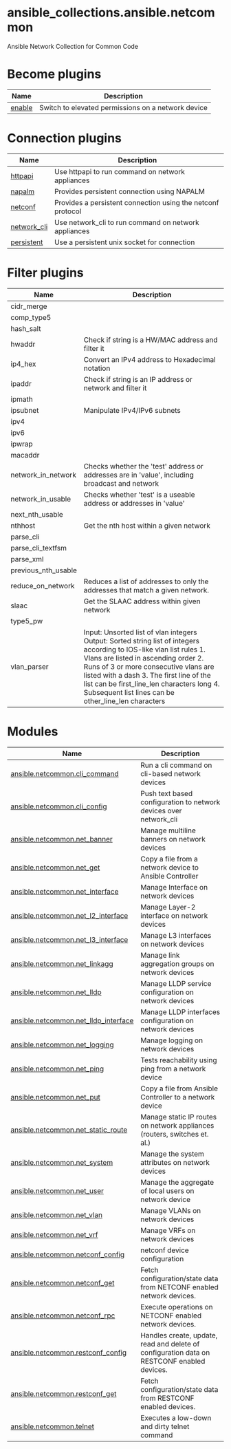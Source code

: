 ansible_collections.ansible.netcommon
=====================================

Ansible Network Collection for Common Code


<!--start collection content-->
# Become plugins
Name | Description
--- | ---
[enable](https://github.com/cidrblock/arista.eos/blob/master/docs/enable.rst)|Switch to elevated permissions on a network device
# Connection plugins
Name | Description
--- | ---
[httpapi](https://github.com/cidrblock/arista.eos/blob/master/docs/httpapi.rst)|Use httpapi to run command on network appliances
[napalm](https://github.com/cidrblock/arista.eos/blob/master/docs/napalm.rst)|Provides persistent connection using NAPALM
[netconf](https://github.com/cidrblock/arista.eos/blob/master/docs/netconf.rst)|Provides a persistent connection using the netconf protocol
[network_cli](https://github.com/cidrblock/arista.eos/blob/master/docs/network_cli.rst)|Use network_cli to run command on network appliances
[persistent](https://github.com/cidrblock/arista.eos/blob/master/docs/persistent.rst)|Use a persistent unix socket for connection
# Filter plugins
Name | Description
--- | ---
cidr_merge|
comp_type5|
hash_salt|
hwaddr|Check if string is a HW/MAC address and filter it 
ip4_hex|Convert an IPv4 address to Hexadecimal notation 
ipaddr|Check if string is an IP address or network and filter it 
ipmath|
ipsubnet|Manipulate IPv4/IPv6 subnets 
ipv4|
ipv6|
ipwrap|
macaddr|
network_in_network|Checks whether the 'test' address or addresses are in 'value', including broadcast and network
network_in_usable|Checks whether 'test' is a useable address or addresses in 'value'
next_nth_usable|
nthhost|Get the nth host within a given network 
parse_cli|
parse_cli_textfsm|
parse_xml|
previous_nth_usable|
reduce_on_network|Reduces a list of addresses to only the addresses that match a given network.
slaac|Get the SLAAC address within given network 
type5_pw|
vlan_parser|Input: Unsorted list of vlan integers Output: Sorted string list of integers according to IOS-like vlan list rules 1. Vlans are listed in ascending order 2. Runs of 3 or more consecutive vlans are listed with a dash 3. The first line of the list can be first_line_len characters long 4. Subsequent list lines can be other_line_len characters
# Modules
Name | Description
--- | ---
[ansible.netcommon.cli_command](https://github.com/cidrblock/arista.eos/blob/master/docs/ansible.netcommon.cli_command.rst)|Run a cli command on cli-based network devices
[ansible.netcommon.cli_config](https://github.com/cidrblock/arista.eos/blob/master/docs/ansible.netcommon.cli_config.rst)|Push text based configuration to network devices over network_cli
[ansible.netcommon.net_banner](https://github.com/cidrblock/arista.eos/blob/master/docs/ansible.netcommon.net_banner.rst)|Manage multiline banners on network devices
[ansible.netcommon.net_get](https://github.com/cidrblock/arista.eos/blob/master/docs/ansible.netcommon.net_get.rst)|Copy a file from a network device to Ansible Controller
[ansible.netcommon.net_interface](https://github.com/cidrblock/arista.eos/blob/master/docs/ansible.netcommon.net_interface.rst)|Manage Interface on network devices
[ansible.netcommon.net_l2_interface](https://github.com/cidrblock/arista.eos/blob/master/docs/ansible.netcommon.net_l2_interface.rst)|Manage Layer-2 interface on network devices
[ansible.netcommon.net_l3_interface](https://github.com/cidrblock/arista.eos/blob/master/docs/ansible.netcommon.net_l3_interface.rst)|Manage L3 interfaces on network devices
[ansible.netcommon.net_linkagg](https://github.com/cidrblock/arista.eos/blob/master/docs/ansible.netcommon.net_linkagg.rst)|Manage link aggregation groups on network devices
[ansible.netcommon.net_lldp](https://github.com/cidrblock/arista.eos/blob/master/docs/ansible.netcommon.net_lldp.rst)|Manage LLDP service configuration on network devices
[ansible.netcommon.net_lldp_interface](https://github.com/cidrblock/arista.eos/blob/master/docs/ansible.netcommon.net_lldp_interface.rst)|Manage LLDP interfaces configuration on network devices
[ansible.netcommon.net_logging](https://github.com/cidrblock/arista.eos/blob/master/docs/ansible.netcommon.net_logging.rst)|Manage logging on network devices
[ansible.netcommon.net_ping](https://github.com/cidrblock/arista.eos/blob/master/docs/ansible.netcommon.net_ping.rst)|Tests reachability using ping from a network device
[ansible.netcommon.net_put](https://github.com/cidrblock/arista.eos/blob/master/docs/ansible.netcommon.net_put.rst)|Copy a file from Ansible Controller to a network device
[ansible.netcommon.net_static_route](https://github.com/cidrblock/arista.eos/blob/master/docs/ansible.netcommon.net_static_route.rst)|Manage static IP routes on network appliances (routers, switches et. al.)
[ansible.netcommon.net_system](https://github.com/cidrblock/arista.eos/blob/master/docs/ansible.netcommon.net_system.rst)|Manage the system attributes on network devices
[ansible.netcommon.net_user](https://github.com/cidrblock/arista.eos/blob/master/docs/ansible.netcommon.net_user.rst)|Manage the aggregate of local users on network device
[ansible.netcommon.net_vlan](https://github.com/cidrblock/arista.eos/blob/master/docs/ansible.netcommon.net_vlan.rst)|Manage VLANs on network devices
[ansible.netcommon.net_vrf](https://github.com/cidrblock/arista.eos/blob/master/docs/ansible.netcommon.net_vrf.rst)|Manage VRFs on network devices
[ansible.netcommon.netconf_config](https://github.com/cidrblock/arista.eos/blob/master/docs/ansible.netcommon.netconf_config.rst)|netconf device configuration
[ansible.netcommon.netconf_get](https://github.com/cidrblock/arista.eos/blob/master/docs/ansible.netcommon.netconf_get.rst)|Fetch configuration/state data from NETCONF enabled network devices.
[ansible.netcommon.netconf_rpc](https://github.com/cidrblock/arista.eos/blob/master/docs/ansible.netcommon.netconf_rpc.rst)|Execute operations on NETCONF enabled network devices.
[ansible.netcommon.restconf_config](https://github.com/cidrblock/arista.eos/blob/master/docs/ansible.netcommon.restconf_config.rst)|Handles create, update, read and delete of configuration data on RESTCONF enabled devices.
[ansible.netcommon.restconf_get](https://github.com/cidrblock/arista.eos/blob/master/docs/ansible.netcommon.restconf_get.rst)|Fetch configuration/state data from RESTCONF enabled devices.
[ansible.netcommon.telnet](https://github.com/cidrblock/arista.eos/blob/master/docs/ansible.netcommon.telnet.rst)|Executes a low-down and dirty telnet command
<!--end collection content-->